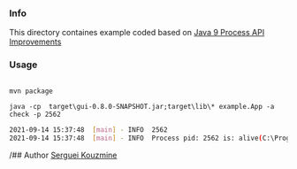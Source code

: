 
### Info





This directory containes example coded based on [Java 9 Process API Improvements](https://www.baeldung.com/java-9-process-api)


###


### Usage 

```sh

mvn package
```
```
java -cp  target\gui-0.8.0-SNAPSHOT.jar;target\lib\* example.App -a  check -p 2562

```
```sh
2021-09-14 15:37:48  [main] - INFO  2562
2021-09-14 15:37:48  [main] - INFO  Process pid: 2562 is: alive(C:\Program Files\Git\git-bash.exe)

````


/## Author
[Serguei Kouzmine](kouzmine_serguei@yahoo.com)

